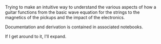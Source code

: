 Trying to make an intuitive way to understand the various aspects of how a guitar functions from the basic wave equation for the strings to the magnetics of the pickups and the impact of the electronics. 

Documentation and derivation is contained in associated notebooks.

If I get around to it, I'll expand.